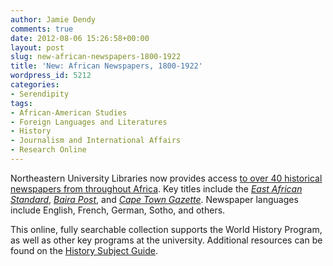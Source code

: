 ```yaml
---
author: Jamie Dendy
comments: true
date: 2012-08-06 15:26:58+00:00
layout: post
slug: new-african-newspapers-1800-1922
title: 'New: African Newspapers, 1800-1922'
wordpress_id: 5212
categories:
- Serendipity
tags:
- African-American Studies
- Foreign Languages and Literatures
- History
- Journalism and International Affairs
- Research Online
---
```


Northeastern University Libraries now provides access [to over 40 historical newspapers from throughout Africa](http://0-infoweb.newsbank.com.ilsprod.lib.neu.edu/iw-search/we/HistArchive?p_product=WHNPX&p_action=publications&p_theme=ahnp&p_nbid=T4FK51OIMTM0NDI2MjkyMC41NDk4MzU6MToxNDoxMjkuMTAuMTA3LjEwNg&p_clear_search=yes&d_refprod=WHNPX&s_category=none&d_collections=WHNPAFR1). Key titles include the _[East African Standard](http://0-infoweb.newsbank.com.ilsprod.lib.neu.edu/iw-search/we/HistArchive?p_action=keyword&f_pubBrowse=12BE6F7A2FFCBE88)_, _[Baira Post](http://0-infoweb.newsbank.com.ilsprod.lib.neu.edu/iw-search/we/HistArchive?p_action=keyword&f_pubBrowse=12C50378AA6B0DF8)_, and _[Cape Town Gazette](http://0-infoweb.newsbank.com.ilsprod.lib.neu.edu/iw-search/we/HistArchive?p_action=keyword&f_pubBrowse=12C4FCF81CC3FF98)_. Newspaper languages include English, French, German, Sotho, and others.

This online, fully searchable collection supports the World History Program, as well as other key programs at the university. Additional resources can be found on the [History Subject Guide](http://subjectguides.lib.neu.edu/content.php?pid=336409).
